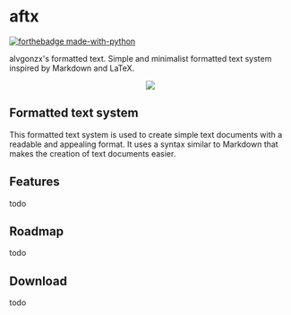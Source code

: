 # aftx

[![forthebadge made-with-python](http://ForTheBadge.com/images/badges/made-with-python.svg)](https://www.python.org/)

alvgonzx's formatted text. Simple and minimalist formatted text system inspired by Markdown and LaTeX.

<p align="center">
  <img src="https://github.com/alvgonzx/aftx/assets/77798268/ec0f4303-bac5-4b61-ba4e-99208489eac0" />
</p>


## Formatted text system
This formatted text system is used to create simple text documents with a readable and appealing format. It uses a syntax similar to Markdown that makes the creation of text documents easier.

## Features
todo

## Roadmap
todo

## Download
todo

